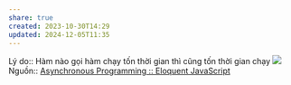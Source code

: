 ```yaml
---
share: true
created: 2023-10-30T14:29
updated: 2024-12-05T11:35
---
```

Lý do:: Hàm nào gọi hàm chạy tốn thời gian thì cũng tốn thời gian chạy
![](https://miro.medium.com/v2/resize:fit:1400/0*-sXUj7txIyw9LX_F) 
Nguồn:: [Asynchronous Programming :: Eloquent JavaScript](https://eloquentjavascript.net/11_async.html)